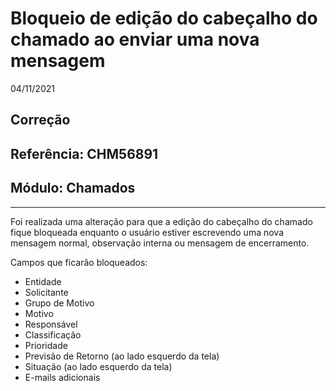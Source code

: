 # Bloqueio de edição do cabeçalho do chamado ao enviar uma nova mensagem
04/11/2021
## Correção
## Referência: CHM56891
## Módulo: Chamados
***

Foi realizada uma alteração para que a edição do cabeçalho do chamado fique bloqueada enquanto o usuário estiver escrevendo uma nova mensagem normal, observação interna ou mensagem de encerramento.

Campos que ficarão bloqueados:

* Entidade
* Solicitante
* Grupo de Motivo
* Motivo
* Responsável
* Classificação
* Prioridade
* Previsão de Retorno (ao lado esquerdo da tela)
* Situação (ao lado esquerdo da tela)
* E-mails adicionais
